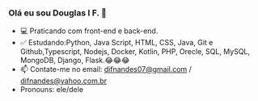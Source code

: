 ### Olá eu sou Douglas I F. 👋

- 💻 Praticando com front-end e back-end.
- ✅ Estudando:Python, Java Script, HTML, CSS, Java, Git e Github,Typescript, Nodejs, Docker, Kotlin, PHP, Orecle, SQL, MySQL, MongoDB, Django, Flask.😂😂😂
- 📫 Contate-me no email: difnandes07@gmail.com / difnandes@yahoo.com.br
- Pronouns: ele/dele
